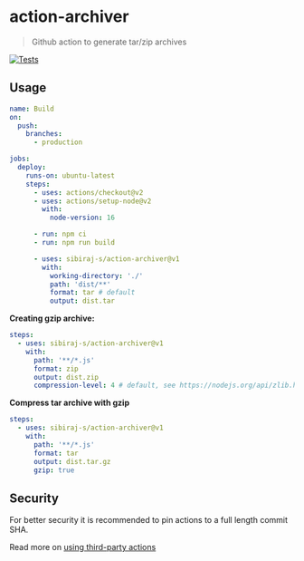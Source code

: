 # action-archiver

> Github action to generate tar/zip archives

[![Tests](https://github.com/sibiraj-s/action-archiver/actions/workflows/test.yml/badge.svg)](https://github.com/sibiraj-s/action-archiver/actions/workflows/test.yml)

## Usage

```yml
name: Build
on:
  push:
    branches:
      - production

jobs:
  deploy:
    runs-on: ubuntu-latest
    steps:
      - uses: actions/checkout@v2
      - uses: actions/setup-node@v2
        with:
          node-version: 16

      - run: npm ci
      - run: npm run build

      - uses: sibiraj-s/action-archiver@v1
        with:
          working-directory: './'
          path: 'dist/**'
          format: tar # default
          output: dist.tar
```

**Creating gzip archive:**

```yml
steps:
  - uses: sibiraj-s/action-archiver@v1
    with:
      path: '**/*.js'
      format: zip
      output: dist.zip
      compression-level: 4 # default, see https://nodejs.org/api/zlib.html#class-options
```

**Compress tar archive with gzip**

```yml
steps:
  - uses: sibiraj-s/action-archiver@v1
    with:
      path: '**/*.js'
      format: tar
      output: dist.tar.gz
      gzip: true
```

## Security

For better security it is recommended to pin actions to a full length commit SHA.

Read more on [using third-party actions](https://docs.github.com/en/actions/learn-github-actions/security-hardening-for-github-actions#using-third-party-actions)
